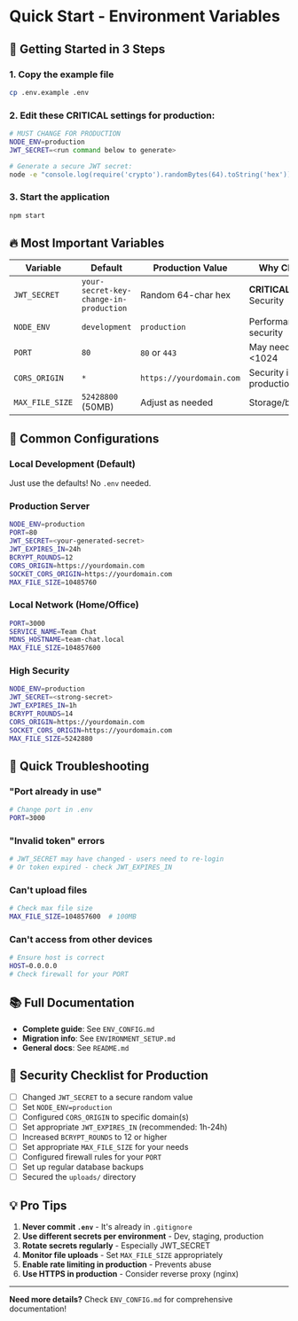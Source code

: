 # Quick Start - Environment Variables

## 🚀 Getting Started in 3 Steps

### 1. Copy the example file
```bash
cp .env.example .env
```

### 2. Edit these CRITICAL settings for production:

```bash
# MUST CHANGE FOR PRODUCTION
NODE_ENV=production
JWT_SECRET=<run command below to generate>

# Generate a secure JWT secret:
node -e "console.log(require('crypto').randomBytes(64).toString('hex'))"
```

### 3. Start the application
```bash
npm start
```

## 🔥 Most Important Variables

| Variable | Default | Production Value | Why Change? |
|----------|---------|------------------|-------------|
| `JWT_SECRET` | `your-secret-key-change-in-production` | Random 64-char hex | **CRITICAL** - Security |
| `NODE_ENV` | `development` | `production` | Performance & security |
| `PORT` | `80` | `80` or `443` | May need sudo for <1024 |
| `CORS_ORIGIN` | `*` | `https://yourdomain.com` | Security in production |
| `MAX_FILE_SIZE` | `52428800` (50MB) | Adjust as needed | Storage/bandwidth |

## 📝 Common Configurations

### Local Development (Default)
Just use the defaults! No `.env` needed.

### Production Server
```bash
NODE_ENV=production
PORT=80
JWT_SECRET=<your-generated-secret>
JWT_EXPIRES_IN=24h
BCRYPT_ROUNDS=12
CORS_ORIGIN=https://yourdomain.com
SOCKET_CORS_ORIGIN=https://yourdomain.com
MAX_FILE_SIZE=10485760
```

### Local Network (Home/Office)
```bash
PORT=3000
SERVICE_NAME=Team Chat
MDNS_HOSTNAME=team-chat.local
MAX_FILE_SIZE=104857600
```

### High Security
```bash
NODE_ENV=production
JWT_SECRET=<strong-secret>
JWT_EXPIRES_IN=1h
BCRYPT_ROUNDS=14
CORS_ORIGIN=https://yourdomain.com
SOCKET_CORS_ORIGIN=https://yourdomain.com
MAX_FILE_SIZE=5242880
```

## 🛟 Quick Troubleshooting

### "Port already in use"
```bash
# Change port in .env
PORT=3000
```

### "Invalid token" errors
```bash
# JWT_SECRET may have changed - users need to re-login
# Or token expired - check JWT_EXPIRES_IN
```

### Can't upload files
```bash
# Check max file size
MAX_FILE_SIZE=104857600  # 100MB
```

### Can't access from other devices
```bash
# Ensure host is correct
HOST=0.0.0.0
# Check firewall for your PORT
```

## 📚 Full Documentation

- **Complete guide**: See `ENV_CONFIG.md`
- **Migration info**: See `ENVIRONMENT_SETUP.md`
- **General docs**: See `README.md`

## 🔐 Security Checklist for Production

- [ ] Changed `JWT_SECRET` to a secure random value
- [ ] Set `NODE_ENV=production`
- [ ] Configured `CORS_ORIGIN` to specific domain(s)
- [ ] Set appropriate `JWT_EXPIRES_IN` (recommended: 1h-24h)
- [ ] Increased `BCRYPT_ROUNDS` to 12 or higher
- [ ] Set appropriate `MAX_FILE_SIZE` for your needs
- [ ] Configured firewall rules for your `PORT`
- [ ] Set up regular database backups
- [ ] Secured the `uploads/` directory

## 💡 Pro Tips

1. **Never commit `.env`** - It's already in `.gitignore`
2. **Use different secrets per environment** - Dev, staging, production
3. **Rotate secrets regularly** - Especially JWT_SECRET
4. **Monitor file uploads** - Set `MAX_FILE_SIZE` appropriately
5. **Enable rate limiting in production** - Prevents abuse
6. **Use HTTPS in production** - Consider reverse proxy (nginx)

---

**Need more details?** Check `ENV_CONFIG.md` for comprehensive documentation!
